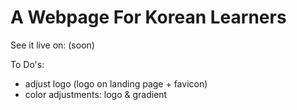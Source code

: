 # A Webpage For Korean Learners
See it live on: (soon)

To Do's:
- adjust logo (logo on landing page + favicon)
- color adjustments: logo & gradient